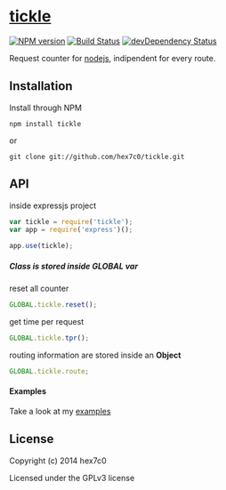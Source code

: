 # [tickle](https://github.com/hex7c0/tickle)
[![NPM version](https://badge.fury.io/js/tickle.svg)](http://badge.fury.io/js/tickle)
[![Build Status](https://travis-ci.org/hex7c0/tickle.svg?branch=master)](https://travis-ci.org/hex7c0/tickle)
[![devDependency Status](https://david-dm.org/hex7c0/tickle/dev-status.svg)](https://david-dm.org/hex7c0/tickle#info=devDependencies)

Request counter for [nodejs](http://nodejs.org), indipendent for every route.

## Installation

Install through NPM

```
npm install tickle
```
or
```
git clone git://github.com/hex7c0/tickle.git
```

## API

inside expressjs project
```js
var tickle = require('tickle');
var app = require('express')();

app.use(tickle);
```

##### Class is stored inside _GLOBAL_ var

reset all counter
```js
GLOBAL.tickle.reset();
```
get time per request
```js
GLOBAL.tickle.tpr();
```
routing information are stored inside an **Object**
```js
GLOBAL.tickle.route;
```

#### Examples

Take a look at my [examples](https://github.com/hex7c0/tickle/tree/master/examples)

## License
Copyright (c) 2014 hex7c0

Licensed under the GPLv3 license
